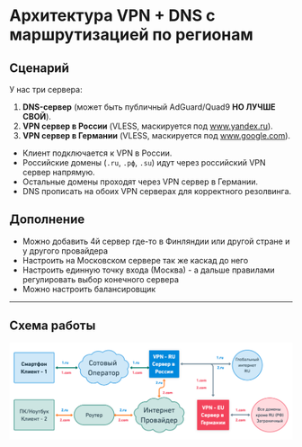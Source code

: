 # Архитектура VPN + DNS с маршрутизацией по регионам

## Сценарий
 У нас три сервера:
 
  1. **DNS-сервер** (может быть публичный AdGuard/Quad9 **НО ЛУЧШЕ СВОЙ**).
  2. **VPN сервер в России** (VLESS, маскируется под www.yandex.ru).
  3. **VPN сервер в Германии** (VLESS, маскируется под www.google.com).

- Клиент подключается к VPN в России.  
- Российские домены (`.ru`, `.рф`, `.su`) идут через российский VPN сервер напрямую.  
- Остальные домены проходят через VPN сервер в Германии.  
- DNS прописать на обоих VPN серверах для корректного резолвинга.

## Дополнение

 - Можно добавить 4й сервер где-то в Финляндии или другой стране и у другого провайдера
 - Настроить на Московском сервере так же каскад до него
 - Настроить единную точку входа (Москва) - а дальше правилами регулировать выбор конечного сервера
 - Можно настроить балансировщик

---

## Схема работы

![vpn2](https://github.com/soulpastwk/share/blob/main/media/vpn00/vpn2.png)

```text


